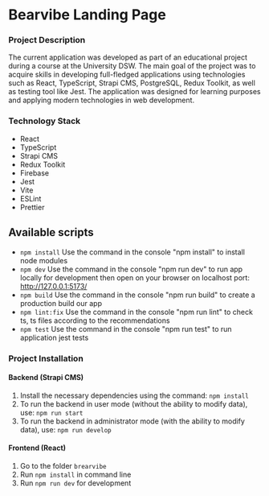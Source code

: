 # Bearvibe Landing Page


### Project Description

The current application was developed as part of an educational project during a course at the University DSW. The main goal of the project was to acquire skills in developing full-fledged applications using technologies such as React, TypeScript, Strapi CMS, PostgreSQL, Redux Toolkit, as well as testing tool like Jest. The application was designed for learning purposes and applying modern technologies in web development.

### Technology Stack

 + React 
 + TypeScript
 + Strapi CMS
 + Redux Toolkit
 + Firebase
 + Jest
 + Vite
 + ESLint
 + Prettier

## Available scripts

- `npm install`
  Use the command in the console "npm install" to install node modules
- `npm dev`
  Use the command in the console "npm run dev" to run app locally for development then open on your browser on localhost port: http://127.0.0.1:5173/
- `npm build`
  Use the command in the console "npm run build" to create a production build our app
- `npm lint:fix`
  Use the command in the console "npm run lint" to check ts, ts files according to the recommendations
- `npm test`
  Use the command in the console "npm run test" to run application jest tests

### Project Installation

#### Backend (Strapi CMS)

1.  Install the necessary dependencies using the command:
    `npm install`
2.  To run the backend in user mode (without the ability to modify data), use:
    `npm run start`
3.  To run the backend in administrator mode (with the ability to modify data), use:
    `npm run develop`

#### Frontend (React)

1. Go to the folder `brearvibe`
2.  Run `npm install` in command line
3.  Run `npm run dev` for development
